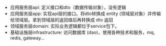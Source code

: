 - 应用服务层api: 定义接口和dto（数据传输对象），没有逻辑
- 应用服务层app: 实现api层的接口。将dto转换成 entity (领域层对象）并传输给领域层。拿到领域层的返回值后再转换成 dto 返回
- 领域服务层domain: 实际业务逻辑都位于service包下。
- 基础设施层infrastructure: 访问数据库 (dao)，使用各种技术和服务，mq, redis, gateway…